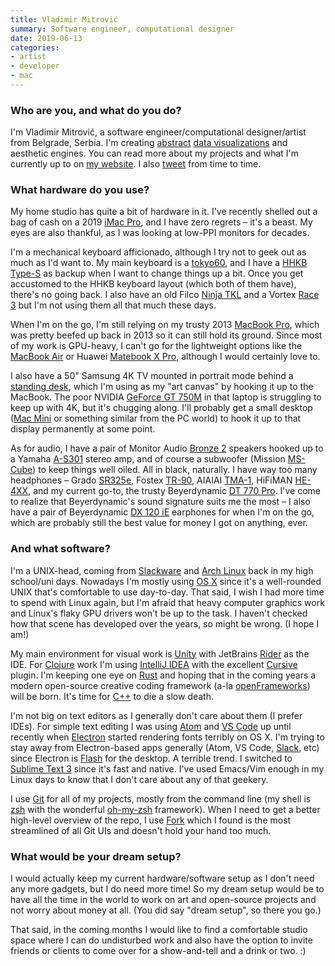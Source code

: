 ```yaml
---
title: Vladimir Mitrović
summary: Software engineer, computational designer
date: 2019-06-13
categories:
- artist 
- developer
- mac
---
```


### Who are you, and what do you do?

I'm Vladimir Mitrović, a software engineer/computational designer/artist from Belgrade, Serbia. I'm creating [abstract](http://brutalism.rs/project/unwelcome-gaze/ "Vladimir's social graph project.") [data visualizations](http://brutalism.rs/project/itinerant/ "Vladimir's experimental weather forecast project.") and aesthetic engines. You can read more about my projects and what I'm currently up to on [my website](http://brutalism.rs/ "Vladimir's website."). I also [tweet](https://twitter.com/pttrn "Vladimir's Twitter account.") from time to time.

### What hardware do you use?

My home studio has quite a bit of hardware in it. I've recently shelled out a bag of cash on a 2019 [iMac Pro][imac-pro], and I have zero regrets – it's a beast. My eyes are also thankful, as I was looking at low-PPI monitors for decades.

I'm a mechanical keyboard afficionado, although I try not to geek out as much as I'd want to. My main keyboard is a [tokyo60][], and I have a [HHKB Type-S][happy-hacking-keyboard-professional-type-s] as backup when I want to change things up a bit. Once you get accustomed to the HHKB keyboard layout (which both of them have), there's no going back. I also have an old Filco [Ninja TKL][ninja-majestouch-2] and a Vortex [Race 3][race-3] but I'm not using them all that much these days.

When I'm on the go, I'm still relying on my trusty 2013 [MacBook Pro][macbook-pro], which was pretty beefed up back in 2013 so it can still hold its ground. Since most of my work is GPU-heavy, I can't go for the lightweight options like the [MacBook Air][macbook-air] or Huawei [Matebook X Pro][matebook-x-pro], although I would certainly love to.

I also have a 50" Samsung 4K TV mounted in portrait mode behind a [standing desk][jaswig], which I'm using as my "art canvas" by hooking it up to the MacBook. The poor NVIDIA [GeForce GT 750M][geforce-gt-750m] in that laptop is struggling to keep up with 4K, but it's chugging along. I'll probably get a small desktop ([Mac Mini][mac-mini] or something similar from the PC world) to hook it up to that display permanently at some point.

As for audio, I have a pair of Monitor Audio [Bronze 2][bronze-2] speakers hooked up to a Yamaha [A-S301][] stereo amp, and of course a subwoofer (Mission [MS-Cube][]) to keep things well oiled. All in black, naturally. I have way too many headphones – Grado [SR325e][], Fostex [TR-90][], AIAIAI [TMA-1][], HiFiMAN [HE-4XX][], and my current go-to, the trusty Beyerdynamic [DT 770 Pro][dt-770-pro]. I've come to realize that Beyerdynamic's sound signature suits me the most – I also have a pair of Beyerdynamic [DX 120 iE][dx-120-ie] earphones for when I'm on the go, which are probably still the best value for money I got on anything, ever.

### And what software?

I'm a UNIX-head, coming from [Slackware][] and [Arch Linux][arch-linux] back in my high school/uni days. Nowadays I'm mostly using [OS X][macos] since it's a well-rounded UNIX that's comfortable to use day-to-day. That said, I wish I had more time to spend with Linux again, but I'm afraid that heavy computer graphics work and Linux's flaky GPU drivers won't be up to the task. I haven't checked how that scene has developed over the years, so might be wrong. (I hope I am!)

My main environment for visual work is [Unity][] with JetBrains [Rider][] as the IDE. For [Clojure][] work I'm using [IntelliJ IDEA][intellij-idea] with the excellent [Cursive][] plugin. I'm keeping one eye on [Rust][] and hoping that in the coming years a modern open-source creative coding framework (a-la [openFrameworks][]) will be born. It's time for [C++][c-plusplus] to die a slow death.

I'm not big on text editors as I generally don't care about them (I prefer IDEs). For simple text editing I was using [Atom][] and [VS Code][visual-studio-code] up until recently when [Electron][] started rendering fonts terribly on OS X. I'm trying to stay away from Electron-based apps generally (Atom, VS Code, [Slack][], etc) since Electron is [Flash][] for the desktop. A terrible trend. I switched to [Sublime Text 3][sublime-text] since it's fast and native. I've used Emacs/Vim enough in my Linux days to know that I don't care about any of that geekery.

I use [Git][] for all of my projects, mostly from the command line (my shell is [zsh][] with the wonderful [oh-my-zsh][] framework). When I need to get a better high-level overview of the repo, I use [Fork][] which I found is the most streamlined of all Git UIs and doesn't hold your hand too much.

### What would be your dream setup?

I would actually keep my current hardware/software setup as I don't need any more gadgets, but I do need more time! So my dream setup would be to have all the time in the world to work on art and open-source projects and not worry about money at all. (You did say "dream setup", so there you go.)

That said, in the coming months I would like to find a comfortable studio space where I can do undisturbed work and also have the option to invite friends or clients to come over for a show-and-tell and a drink or two. :)

[a-s301]: https://europe.yamaha.com/en/products/audio_visual/hifi_components/a-s301/index.html "An amplifier."
[arch-linux]: https://archlinux.org/ "A Linux distro."
[atom]: https://github.blog/2022-06-08-sunsetting-atom/ "A text editor based on web technology."
[bronze-2]: https://www.monitoraudio.com/en/product-ranges/bronze/bronze-100/ "Speakers."
[c-plusplus]: https://en.wikipedia.org/wiki/C%2B%2B "A compiled programming language."
[clojure]: https://en.wikipedia.org/wiki/Clojure "A dynamic programming language using the Java Virtual Machine."
[cursive]: https://cursive-ide.com/ "A Clojure IDE."
[dt-770-pro]: http://web.archive.org/web/20230811124931/https://north-america.beyerdynamic.com/ "Closed headphones."
[dx-120-ie]: https://www.whathifi.com/beyerdynamic/dx-120-ie/review "In-ear headphones."
[electron]: https://www.electronjs.org/ "A developer tool for building desktop apps with web technology."
[flash]: https://en.wikipedia.org/wiki/Adobe_Flash "A software and animation editor."
[fork]: https://git-fork.com/ "A Git client."
[geforce-gt-750m]: http://web.archive.org/web/20200401020131/https://www.nvidia.com/en-us/geforce/gaming-laptops/20-series/ "A GPU for laptops."
[git]: https://git-scm.com/ "A version control system."
[happy-hacking-keyboard-professional-type-s]: http://web.archive.org/web/20210805082753/https://hhkeyboard.us/happyhacking/ "A mechanical keyboard."
[he-4xx]: https://drop.com/buy/drop-hifiman-he4xx-planar-magnetic-headphones "On-ear headphones."
[imac-pro]: https://en.wikipedia.org/wiki/IMac_Pro "An all-in-one workstation."
[intellij-idea]: https://www.jetbrains.com/idea/ "A developer's IDE."
[jaswig]: https://fully.com "A standing desk."
[mac-mini]: https://www.apple.com/mac-mini/ "A small desktop computer."
[macbook-air]: https://www.apple.com/macbook-air/ "A very thin laptop."
[macbook-pro]: https://www.apple.com/macbook-pro/ "A laptop."
[macos]: https://en.wikipedia.org/wiki/MacOS "An operating system for Mac hardware."
[matebook-x-pro]: https://consumer.huawei.com/en/laptops.html "A 13.9 inch PC laptop."
[ms-cube]: http://web.archive.org/web/20191001113834/http://www.cmy.com.my/shop-online/mission-ms-cube-200w-active-subwoofer/ "A subwoofer."
[ninja-majestouch-2]: https://www.keyboardco.com/keyboard/usa-filco-ninja-majestouch-2-tenkeyless-nkr-tactile-action-keyboard.asp "A mechanical keyboard."
[oh-my-zsh]: https://github.com/ohmyzsh/ohmyzsh "A framework of extensions and themes for the zsh shell."
[openframeworks]: https://openframeworks.cc/ "A C++ library for creative projects."
[race-3]: https://www.vortexgear.tw/vortex2_2.asp?kind=47&kind2=225&kind3=&kind4=1044 "A mechanical keyboard."
[rider]: https://www.jetbrains.com/rider/ "A .NET IDE."
[rust]: https://www.rust-lang.org/ "A programming language."
[slack]: https://slack.com/intl/ja-jp/ "A collaboration service."
[slackware]: http://www.slackware.com/ "A Linux distribution."
[sr325e]: http://web.archive.org/web/20210227114855/https://gradolabs.com/headphones/prestige-series/item/5-sr325e "Over-the-ear headphones."
[sublime-text]: http://www.sublimetext.com/ "A coder's text editor."
[tma-1]: https://aiaiai.audio/store/headphones/tma-1 "DJ headphones."
[tokyo60]: http://tokyokeyboard.com/tokyo60/ "A mechanical keyboard."
[tr-90]: https://www.fostexinternational.com/docs/products/TR-Series.shtml "On-ear headphones."
[unity]: https://unity.com/products "A cross-platform game development tool."
[visual-studio-code]: https://code.visualstudio.com/ "A development IDE."
[zsh]: https://www.zsh.org/ "An interactive shell and scripting language."

